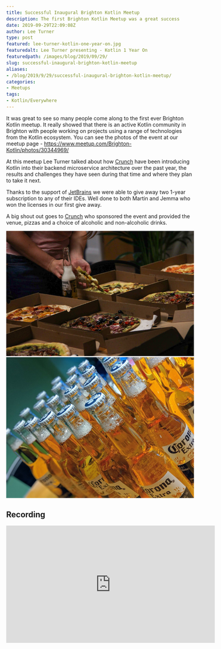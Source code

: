 ```yaml
---
title: Successful Inaugural Brighton Kotlin Meetup
description: The first Brighton Kotlin Meetup was a great success
date: 2019-09-29T22:09:08Z
author: Lee Turner
type: post
featured: lee-turner-kotlin-one-year-on.jpg
featuredalt: Lee Turner presenting - Kotlin 1 Year On
featuredpath: /images/blog/2019/09/29/
slug: successful-inaugural-brighton-kotlin-meetup
aliases:
- /blog/2019/9/29/successful-inaugural-brighton-kotlin-meetup/
categories:
- Meetups
tags:
- Kotlin/Everywhere
---
```


It was great to see so many people come along to the first ever Brighton Kotlin meetup.  It really showed that there is an active Kotlin community in Brighton with people working on projects using a range of technologies from the Kotlin ecosystem.  You can see the photos of the event at our meetup page - https://www.meetup.com/Brighton-Kotlin/photos/30344969/

At this meetup Lee Turner talked about how [Crunch](https://medium.com/@crunchtech) have been introducing Kotlin into their backend microservice architecture over the past year, the results and challenges they have seen during that time and where they plan to take it next.

Thanks to the support of [JetBrains](https://www.jetbrains.com) we were able to give away two 1-year subscription to any of their IDEs. Well done to both Martin and Jemma who won the licenses in our first give away.

A big shout out goes to [Crunch](https://medium.com/@crunchtech) who sponsored the event and provided the venue, pizzas and a choice of alcoholic and non-alcoholic drinks.

![Pizza provided by Crunch](/images/blog/2019/09/29/pizza.jpg)
![Beer provided by Crunch](/images/blog/2019/09/29/beer.jpg)

## Recording

<iframe width="560" height="315" src="https://www.youtube.com/embed/h1j7nFu9Tys" title="YouTube video player" frameborder="0" allow="accelerometer; autoplay; clipboard-write; encrypted-media; gyroscope; picture-in-picture" allowfullscreen></iframe>

